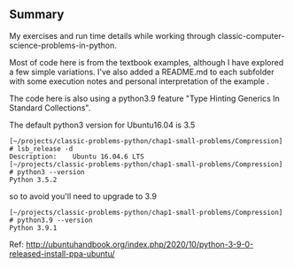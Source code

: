 ## Summary

My exercises and run time details while working through classic-computer-science-problems-in-python.

Most of code here is from the textbook examples, although I have 
explored a few simple variations. I've also added a README.md to each subfolder with some execution notes and personal interpretation of the example    .

The code here is also using a python3.9 feature "Type Hinting Generics In Standard Collections".

The default python3 version for Ubuntu16.04 is 3.5

```
[~/projects/classic-problems-python/chap1-small-problems/Compression] # lsb_release -d
Description:	Ubuntu 16.04.6 LTS
[~/projects/classic-problems-python/chap1-small-problems/Compression] # python3 --version
Python 3.5.2
```

so to avoid you'll need to upgrade to 3.9


```
[~/projects/classic-problems-python/chap1-small-problems/Compression] # python3.9 --version
Python 3.9.1
```
Ref: http://ubuntuhandbook.org/index.php/2020/10/python-3-9-0-released-install-ppa-ubuntu/





